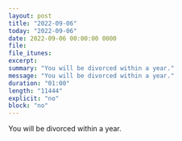 ```yaml
---
layout: post
title: "2022-09-06"
today: "2022-09-06"
date: 2022-09-06 00:00:00 0000
file:
file_itunes:
excerpt:
summary: "You will be divorced within a year."
message: "You will be divorced within a year."
duration: "01:00"
length: "11444"
explicit: "no"
block: "no"
---
```

You will be divorced within a year.

